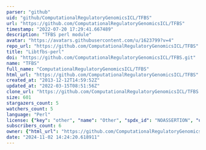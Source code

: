 ```yaml
---
parser: "github"
uid: "github/ComputationalRegulatoryGenomicsICL/TFBS"
url: "https://github.com/ComputationalRegulatoryGenomicsICL/TFBS"
timestamp: "2022-07-20 17:29:41.667489"
description: "TFBS perl module"
avatar: "https://avatars.githubusercontent.com/u/1623799?v=4"
repo_url: "https://github.com/ComputationalRegulatoryGenomicsICL/TFBS"
title: "Libtfbs-perl"
doi: "https://github.com/ComputationalRegulatoryGenomicsICL/TFBS.git"
name: "TFBS"
full_name: "ComputationalRegulatoryGenomicsICL/TFBS"
html_url: "https://github.com/ComputationalRegulatoryGenomicsICL/TFBS"
created_at: "2013-12-12T14:59:52Z"
updated_at: "2022-03-15T08:51:56Z"
clone_url: "https://github.com/ComputationalRegulatoryGenomicsICL/TFBS.git"
size: 601
stargazers_count: 5
watchers_count: 5
language: "Perl"
license: {"key": "other", "name": "Other", "spdx_id": "NOASSERTION", "url": null, "node_id": "MDc6TGljZW5zZTA="}
subscribers_count: 6
owner: {"html_url": "https://github.com/ComputationalRegulatoryGenomicsICL", "avatar_url": "https://avatars.githubusercontent.com/u/1623799?v=4", "login": "ComputationalRegulatoryGenomicsICL", "type": "Organization"}
date: "2024-11-02 14:24:20.618911"
---
```

